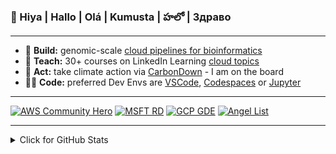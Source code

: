 ### 👋 Hiya | Hallo | Olá | Kumusta | హలో | Здраво

---

- 🔭  **Build:** genomic-scale [cloud pipelines for bioinformatics](https://lynnlangit.com/2017/09/18/genomic-scale-data-pipelines/)
- 👯  **Teach:** 30+ courses on LinkedIn Learning [cloud topics](https://www.linkedin.com/learning/instructors/lynn-langit)
- 🌲  **Act:** take climate action via [CarbonDown](https://www.carbondownapp.com/) - I am on the board
- 👩‍💻 **Code:** preferred Dev Envs are [VSCode](https://code.visualstudio.com/), [Codespaces](https://github.com/features/codespaces) or [Jupyter](https://jupyter.org/)
    
    
---
[![AWS Community Hero](https://github.com/lynnlangit/lynnlangit/blob/master/badges/aws.svg)](https://aws.amazon.com/developer/community/heroes/lynn-langit/)
[![MSFT RD](https://github.com/lynnlangit/lynnlangit/blob/master/badges/azure.svg)](https://rd.microsoft.com/en-us/lynn-langit) 
[![GCP GDE](https://github.com/lynnlangit/lynnlangit/blob/master/badges/gcp.svg)](https://developers.google.com/community/experts/directory/profile/profile-lynn_langit)
[![Angel List](https://github.com/lynnlangit/lynnlangit/blob/master/badges/angellist.svg)](https://angel.co/u/lynn-langit)

---

<details>
<summary>Click for GitHub Stats</summary>
<p align="center">
     <img align="center" src="https://github-readme-stats.vercel.app/api?username=lynnlangit&bg_color=071A2C&icon_color=4194FD&show_icons=true&count_private=true&theme=tokyonight&line_height=27&text_color=FFFFFF" alt="lynnlangit's github stats"/>
    <br>
</p>
</details> 


